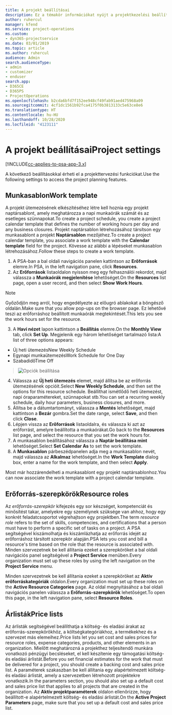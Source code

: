 ```yaml
---
title: A projekt beállításai
description: Ez a témakör információkat nyújt a projektkezelési beállításokról.
author: ruhercul
manager: kfend
ms.service: project-operations
ms.custom:
- dyn365-projectservice
ms.date: 03/01/2019
ms.topic: article
ms.author: ruhercul
audience: Admin
search.audienceType:
- admin
- customizer
- enduser
search.app:
- D365CE
- D365PS
- ProjectOperations
ms.openlocfilehash: b2cda6bfd7f152ee948cf49fab91aed475968a09
ms.sourcegitcommit: 4cf1dc1561b92fca4175f0b3813133c5e63ce8e6
ms.translationtype: HT
ms.contentlocale: hu-HU
ms.lasthandoff: 10/28/2020
ms.locfileid: "4123111"
---
```

# <a name="project-settings"></a><span data-ttu-id="16bca-103">A projekt beállításai</span><span class="sxs-lookup"><span data-stu-id="16bca-103">Project settings</span></span>

[!INCLUDE[cc-applies-to-psa-app-3.x](../includes/cc-applies-to-psa-app-3x.md)]

<span data-ttu-id="16bca-104">A következő beállításokkal érheti el a projekttervezési funkciókat.</span><span class="sxs-lookup"><span data-stu-id="16bca-104">Use the following settings to access the project planning features.</span></span>

## <a name="work-template"></a><span data-ttu-id="16bca-105">Munkasablon</span><span class="sxs-lookup"><span data-stu-id="16bca-105">Work template</span></span>

<span data-ttu-id="16bca-106">A projekt ütemezésének elkészítéséhez létre kell hoznia egy projekt naptársablont, amely meghatározza a napi munkaórák számát és az esetleges szünnapokat.</span><span class="sxs-lookup"><span data-stu-id="16bca-106">To create a project schedule, you create a project calendar template that defines the number of working hours per day and any business closures.</span></span> <span data-ttu-id="16bca-107">Projekt naptársablon létrehozásához társítson egy munkasablont a projekt **Naptársablon** mezőjéhez.</span><span class="sxs-lookup"><span data-stu-id="16bca-107">To create a project calendar template, you associate a work template with the **Calendar template** field for the project.</span></span> <span data-ttu-id="16bca-108">Kövesse az alábbi a lépéseket munkasablon létrehozásához.</span><span class="sxs-lookup"><span data-stu-id="16bca-108">Follow these steps to create a work template.</span></span>

1. <span data-ttu-id="16bca-109">A PSA-ban a bal oldali navigációs panelen kattintson az **Erőforrások** elemre.</span><span class="sxs-lookup"><span data-stu-id="16bca-109">In PSA, in the left navigation pane, click **Resources**.</span></span> 
2. <span data-ttu-id="16bca-110">Az **Erőforrások** listaoldalon nyisson meg egy felhasználói rekordot, majd válassza a **Munkaórák megjelenítése** lehetőséget.</span><span class="sxs-lookup"><span data-stu-id="16bca-110">On the **Resources** list page, open a user record, and then select **Show Work Hours**.</span></span>

  > [!NOTE]
  > <span data-ttu-id="16bca-111">Győződjön meg arról, hogy engedélyezte az előugró ablakokat a böngésző oldalán.</span><span class="sxs-lookup"><span data-stu-id="16bca-111">Make sure that you allow pop-ups on the browser page.</span></span> <span data-ttu-id="16bca-112">Ez lehetővé teszi az erőforráshoz beállított munkaórák megtekintését.</span><span class="sxs-lookup"><span data-stu-id="16bca-112">This lets you see the work hours set for the resource.</span></span>
  
3. <span data-ttu-id="16bca-113">A **Havi nézet** lapon kattintson a **Beállítás** elemre.</span><span class="sxs-lookup"><span data-stu-id="16bca-113">On the **Monthly View** tab, click **Set Up**.</span></span> <span data-ttu-id="16bca-114">Megjelenik egy három lehetőséget tartalmazó lista:</span><span class="sxs-lookup"><span data-stu-id="16bca-114">A list of three options appears:</span></span> 

  - <span data-ttu-id="16bca-115">Új heti ütemezés</span><span class="sxs-lookup"><span data-stu-id="16bca-115">New Weekly Schedule</span></span>
  - <span data-ttu-id="16bca-116">Egynapi munkaütemezés</span><span class="sxs-lookup"><span data-stu-id="16bca-116">Work Schedule for One Day</span></span>
  - <span data-ttu-id="16bca-117">Szabadidő</span><span class="sxs-lookup"><span data-stu-id="16bca-117">Time Off</span></span>

> ![Opciók beállítása](media/project-13.png)

4. <span data-ttu-id="16bca-119">Válassza az **Új heti ütemezés** elemet, majd állítsa be az erőforrás ütemezésének opcióit.</span><span class="sxs-lookup"><span data-stu-id="16bca-119">Select **New Weekly Schedule**, and then set the options for this resource schedule.</span></span> <span data-ttu-id="16bca-120">Beállíthat ismétlődő heti ütemezést, napi óraparamétereket, szünnapokat stb.</span><span class="sxs-lookup"><span data-stu-id="16bca-120">You can set a recurring weekly schedule, daily hour parameters, business closures, and more.</span></span>
5. <span data-ttu-id="16bca-121">Állítsa be a dátumtartományt, válassza a **Mentés** lehetőséget, majd kattintson a **Bezár** gombra.</span><span class="sxs-lookup"><span data-stu-id="16bca-121">Set the date range, select **Save**, and then click **Close**.</span></span> 
6. <span data-ttu-id="16bca-122">Lépjen vissza az **Erőforrások** listaoldalra, és válassza ki azt az erőforrást, amelyre beállította a munkaórákat.</span><span class="sxs-lookup"><span data-stu-id="16bca-122">Go back to the **Resources** list page, and select the resource that you set the work hours for.</span></span> 
7. <span data-ttu-id="16bca-123">A munkasablon beállításához válassza a **Naptár beállítása mint** lehetőséget.</span><span class="sxs-lookup"><span data-stu-id="16bca-123">Select **Set Calendar As** to set the work template.</span></span> 
8. <span data-ttu-id="16bca-124">A **Munkasablon** párbeszédpanelen adja meg a munkasablon nevét, majd válassza az **Alkalmaz** lehetőséget.</span><span class="sxs-lookup"><span data-stu-id="16bca-124">In the **Work Template** dialog box, enter a name for the work template, and then select **Apply**.</span></span> 

<span data-ttu-id="16bca-125">Most már hozzárendelheti a munkasablont egy projekt naptársablonhoz.</span><span class="sxs-lookup"><span data-stu-id="16bca-125">You can now associate the work template with a project calendar template.</span></span>

## <a name="resource-roles"></a><span data-ttu-id="16bca-126">Erőforrás-szerepkörök</span><span class="sxs-lookup"><span data-stu-id="16bca-126">Resource roles</span></span>

<span data-ttu-id="16bca-127">Az *erőforrás-szerepkör* kifejezés egy sor készséget, kompetenciát és minősítést takar, amelyekre egy személynek szüksége van ahhoz, hogy egy konkrét feladatcsoportot végrehajtson egy projektben.</span><span class="sxs-lookup"><span data-stu-id="16bca-127">The term *resource role* refers to the set of skills, competencies, and certifications that a person must have to perform a specific set of tasks on a project.</span></span> <span data-ttu-id="16bca-128">A PSA segítségével kiszámolhatja és kiszámlázhatja az erőforrás idejét az erőforráshoz társított szerepkör alapján.</span><span class="sxs-lookup"><span data-stu-id="16bca-128">PSA lets you cost and bill a resource's time based on the role that the resource is associated with.</span></span> <span data-ttu-id="16bca-129">Minden szervezetnek be kell állítania ezeket a szerepköröket a bal oldali navigációs panel segítségével a **Project Service** menüben.</span><span class="sxs-lookup"><span data-stu-id="16bca-129">Every organization must set up these roles by using the left navigation on the **Project Service** menu.</span></span>

<span data-ttu-id="16bca-130">Minden szervezetnek be kell állítania ezeket a szerepköröket az **Aktív erőforráskategóriák** oldalon.</span><span class="sxs-lookup"><span data-stu-id="16bca-130">Every organization must set up these roles on the **Active Resource Categories** page.</span></span> <span data-ttu-id="16bca-131">Az oldal megnyitásához a bal oldali navigációs panelen válassza a **Erőforrás-szerepkörök** lehetőséget.</span><span class="sxs-lookup"><span data-stu-id="16bca-131">To open this page, in the left navigation pane, select **Resource Roles**.</span></span>

## <a name="price-lists"></a><span data-ttu-id="16bca-132">Árlisták</span><span class="sxs-lookup"><span data-stu-id="16bca-132">Price lists</span></span>

<span data-ttu-id="16bca-133">Az árlisták segítségével beállíthatja a költség- és eladási árakat az erőforrás-szerepkörökhöz, a költségkategóriákhoz, a termékekhez és a szervezet más elemeihez.</span><span class="sxs-lookup"><span data-stu-id="16bca-133">Price lists let you set cost and sales prices for resource roles, expense categories, products, and other elements in an organization.</span></span> <span data-ttu-id="16bca-134">Mielőtt meghatározná a projekthez teljesítendő munkára vonatkozó pénzügyi becsléseket, el kell készítenie egy támogatási költség- és eladási árlistát.</span><span class="sxs-lookup"><span data-stu-id="16bca-134">Before you set financial estimates for the work that must be delivered for a project, you should create a backing cost and sales price list.</span></span> <span data-ttu-id="16bca-135">A paraméterek szakaszban be kell állítania egy alapértelmezett költség- és eladási árlistát, amely a szervezetben létrehozott projektekre vonatkozik.</span><span class="sxs-lookup"><span data-stu-id="16bca-135">In the parameters section, you should also set up a default cost and sales price list that applies to all projects that are created in the organization.</span></span> <span data-ttu-id="16bca-136">Az **Aktív projektparaméterek** oldalon ellenőrizze, hogy beállított-e alapértelmezett költség- és eladási árlistát.</span><span class="sxs-lookup"><span data-stu-id="16bca-136">On the **Active Project Parameters** page, make sure that you set up a default cost and sales price list.</span></span>
